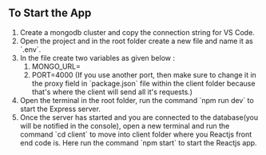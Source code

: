 ## To Start the App

<ol>
  <li>Create a mongodb cluster and copy the connection string for VS Code.</li>
  <li>Open the project and in the root folder create a new file and name it as `.env`.</li>
  <li>In the file create two variables as given below :
    <ol>
      <li>MONGO_URL=<paste connection string here></li>
      <li>PORT=4000 (If you use another port, then make sure to change it in the proxy field in `package.json` file within the client folder because that's where the client will send all it's requests.)</li>
    </ol>
  </li>
  <li>Open the terminal in the root folder, run the command `npm run dev` to start the Express server.</li>
  <li>Once the server has started and you are connected to the database(you will be notified in the console), open a new terminal and run the command `cd client` to move into client folder where you Reactjs front end code is. Here run the command `npm start` to start the Reactjs app.</li>
</ol>
